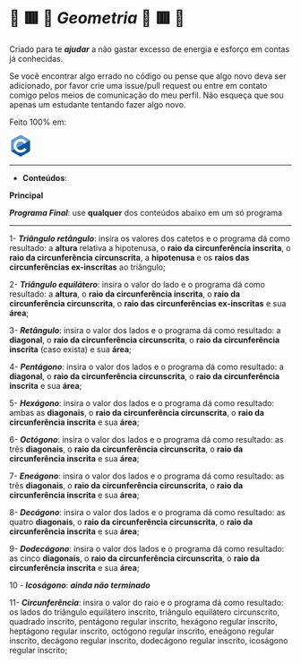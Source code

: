 # 🔴 🟥 🔺 *Geometria* 🔺 🟥 🔴

Criado para te _**ajudar**_ a não gastar excesso de energia e esforço em contas já conhecidas.

Se você encontrar algo errado no código ou pense que algo novo deva ser adicionado, por favor crie uma issue/pull request ou entre em contato comigo pelos meios de comunicação do meu perfil. Não esqueça que sou apenas um estudante tentando fazer algo novo.

Feito 100% em: <div>
<img align="center" alt="C" height="40" width="40" src="https://github.com/devicons/devicon/blob/master/icons/c/c-original.svg">

</div>

---
- **Conteúdos**:

**Principal**

_**Programa Final**_: use **qualquer** dos conteúdos abaixo em um só programa

---
1- _**Triângulo retângulo**_: insira os valores dos catetos e o programa dá como resultado: a **altura** relativa a hipotenusa, o **raio da circunferência inscrita**, o **raio da circunferência circunscrita**, a **hipotenusa** e os **raios das circunferências ex-inscritas** ao triângulo;

2- _**Triângulo equilátero**_: insira o valor do lado e o programa dá como resultado: a **altura**, o **raio da circunferência inscrita**, o **raio da circunferência circunscrita**, o **raio das circunferências ex-inscritas** e sua **área**;

3- _**Retângulo**_: insira o valor dos lados e o programa dá como resultado: a **diagonal**, o **raio da circunferência circunscrita**, o **raio da circunferência inscrita** (caso exista) e sua **área**;

4- _**Pentágono**_: insira o valor dos lados e o programa dá como resultado: a **diagonal**, o **raio da circunferência circunscrita**, o **raio da circunferência inscrita** e sua **área**;

5- _**Hexágono**_: insira o valor dos lados e o programa dá como resultado: ambas as **diagonais**, o **raio da circunferência circunscrita**, o **raio da circunferência inscrita** e sua **área**;

6- _**Octógono**_: insira o valor dos lados e o programa dá como resultado: as três **diagonais**, o **raio da circunferência circunscrita**, o **raio da circunferência inscrita** e sua **área**;

7- _**Eneágono**_: insira o valor dos lados e o programa dá como resultado: as três **diagonais**, o **raio da circunferência circunscrita**, o **raio da circunferência inscrita** e sua **área**;

8- _**Decágono**_: insira o valor dos lados e o programa dá como resultado: as quatro **diagonais**, o **raio da circunferência circunscrita**, o **raio da circunferência inscrita** e sua **área**;

9- _**Dodecágono**_: insira o valor dos lados e o programa dá como resultado: as cinco **diagonais**, o **raio da circunferência circunscrita**, o **raio da circunferência inscrita** e sua **área**;

10 - _**Icoságono**_: _**ainda não terminado**_

11- _**Circunferência**_: insira o valor do raio e o programa dá como resultado: os lados do triângulo equilátero inscrito, triângulo equilátero circunscrito, quadrado inscrito, pentágono regular inscrito, hexágono regular inscrito, heptágono regular inscrito, octógono regular inscrito, eneágono regular inscrito, decágono regular inscrito, dodecágono regular inscrito, icoságono regular inscrito;
